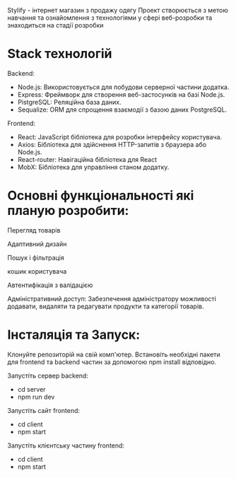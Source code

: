Stylify - інтернет магазин з продажу одягу
Проект створюється з метою  навчання та ознайомлення з технологіями у сфері веб-розробки та знаходиться на стадії розробки

# Stack технологій 

Backend:
- Node.js: Використовується для побудови серверної частини додатка.
- Express: Фреймворк для створення веб-застосунків на базі Node.js.
- PistgreSQL: Реляційна база даних.
- Sequalize: ORM для спрощення взаємодії з базою даних PostgreSQL.

Frontend:
- React: JavaScript бібліотека для розробки інтерфейсу користувача.
- Axios: Бібліотека для здійснення HTTP-запитів з браузера або Node.js.
- React-router: Навігаційна бібліотека для React
- MobX: Бібліотека для управління станом додатку.

# Основні функціональності які планую розробити:
Перегляд товарів

Адаптивний дизайн

Пошук і фільтрація

кошик користувача

Автентифікація з валідацією

Адміністративний доступ: Забезпечення адміністратору можливості додавати, видаляти та редагувати продукти та категорії товарів.

# Інсталяція та Запуск:
Клонуйте репозиторій на свій комп'ютер.
Встановіть необхідні пакети для frontend та backend частин за допомогою npm install відповідно.

Запустіть сервер backend: 
- cd server
- npm run dev

Запустіть сайт frontend: 
- cd client
- npm start

Запустіть клієнтську частину frontend:
- cd client
- npm start
